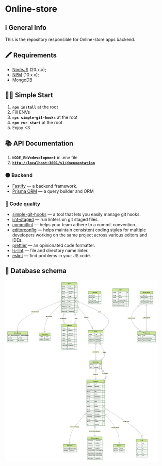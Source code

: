 # Online-store

## ℹ️ General Info

This is the repository responsible for Online-store apps backend.

## 🖍 Requirements

- [NodeJS](https://nodejs.org/en/) (20.x.x);
- [NPM](https://www.npmjs.com/) (10.x.x);
- [MongoDB](https://www.mongodb.com/)

## 🏃‍♂️ Simple Start

1. **`npm install`** at the root
2. Fill ENVs
3. **`npx simple-git-hooks`** at the root
4. **`npm run start`** at the root
5. Enjoy <3

## 📚 API Documentation

1. **`NODE_ENV=development`** in .env file
2. [**`http://localhost:3001/v1/documentation`**](http://localhost:3001/v1/documentation)

### 🌑 Backend

- [Fastify](https://www.fastify.io/) — a backend framework.
- [Prisma ORM](https://www.prisma.io/) — a query builder and ORM

### 🥊 Code quality

- [simple-git-hooks](https://www.npmjs.com/package/simple-git-hooks) — a tool that lets you easily manage git hooks.
- [lint-staged](https://www.npmjs.com/package/lint-staged) — run linters on git staged files.
- [commitlint](https://commitlint.js.org/) — helps your team adhere to a commit convention.
- [editorconfig](https://editorconfig.org/) — helps maintain consistent coding styles for multiple developers working on the same project across various editors and IDEs.
- [prettier](https://prettier.io/) — an opinionated code formatter.
- [ls-lint](https://ls-lint.org/) — file and directory name linter.
- [eslint](https://eslint.org/) — find problems in your JS code.

## 💽 Database schema

![db_schema](./ERD.svg)

